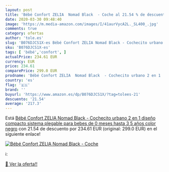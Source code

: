 ```yaml
---
layout: post
title: 'Bébé Confort ZELIA  Nomad Black  - Coche al 21.54 % de descuento'
date: 2020-03-30 09:48:40
image: 'https://m.media-amazon.com/images/I/41aurVycA2L._SL400_.jpg'
comments: true
category: ofertas
author: 'tole.es'
slug: 'B076DJCS1X-es Bébé Confort ZELIA Nomad Black - Cochecito urbano 2 en 1...'
sku: 'B076DJCS1X-es'
tags: [ 'bébé','confort', ]
actualPrice: 234.61 EUR
currency: EUR
price: 234.61
comparePrice: 299.0 EUR
prodname: 'Bébé Confort ZELIA  Nomad Black  - Cochecito urbano 2 en 1  diseño compacto  sistema plegable  para bebes de 0 meses hasta 3 5 años  color negro'
country: 'es'
flag: '🇪🇸'
brand: ''
buyurl: 'https://www.amazon.es/dp/B076DJCS1X/?tag=tolees-21'
descuento: '21.54'
average: '217.3'
---
```


Está [Bébé Confort ZELIA  Nomad Black  - Cochecito urbano 2 en 1  diseño compacto  sistema plegable  para bebes de 0 meses hasta 3 5 años  color negro](https://www.amazon.es/dp/B076DJCS1X/?tag=tolees-21) con 21.54 de descuento por 234.61 EUR (original: 299.0 EUR) en el siguiente enlace!

[![Bébé Confort ZELIA  Nomad Black  - Coche](https://m.media-amazon.com/images/I/41aurVycA2L._SL400_.jpg)](https://www.amazon.es/dp/B076DJCS1X/?tag=tolees-21)

ℹ️:


[🛒 Ver la oferta!!](https://www.amazon.es/dp/B076DJCS1X/?tag=tolees-21)
